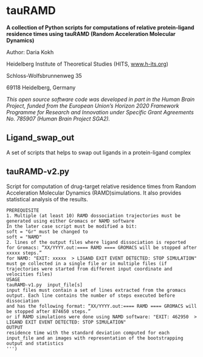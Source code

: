 # tauRAMD
**A collection of Python scripts for computations of relative protein-ligand residence times using tauRAMD (Random Acceleration Molecular Dynamics)**

Author: Daria Kokh

Heidelberg Institute of Theoretical Studies (HITS, www.h-its.org)

Schloss-Wolfsbrunnenweg 35

69118 Heidelberg, Germany

_This open source software code was developed in part in the Human Brain Project, funded from the European Union’s Horizon 2020  Framework Programme for Research and Innovation under Specific Grant Agreements  No. 785907 (Human Brain Project  SGA2)._

## Ligand_swap_out
A set of scripts that helps to swap out ligands in a protein-ligand complex

## tauRAMD-v2.py
 
Script for computation of drug-target relative residence times from Random Acceleration Molecular Dynamics (RAMD)simulations.
It also provides statistical analysis of the results. 
    
    PREREQUISITE
    1. Multiple (at least 10) RAMD dossociation trajectories must be generated using either Gromacs or NAMD software
    In the later case script must be modified a bit:  
    soft = "Gr" must be changed to 
    soft = "NAMD"
    2. lines of the output files where ligand dissociation is reported
    for Gromacs: “XX/YYYY.out:==== RAMD ==== GROMACS will be stopped after xxxxx steps.”
    for NAMD: "EXIT: xxxxx  > LIGAND EXIT EVENT DETECTED: STOP SIMULATION"
    must ge collected in a single file or in multiple files (if trajectories were started from different input coordinate and velocities files) 
    USAGE
    tauRAMD-v1.py  input_file[s]
    input files must contain a set of lines extracted from the gromacs output. Each line contains the number of steps executed before dissociation 
    and has the following format: “XX/YYYY.out:==== RAMD ==== GROMACS will be stopped after 874650 steps.”
    or if RAMD simulations were done using NAMD software: "EXIT: 462950  > LIGAND EXIT EVENT DETECTED: STOP SIMULATION"
    OUTPUT
    residence time with the standard deviation computed for each input_file and an images with representation of the bootstrapping output and statistics
    ''')
    


